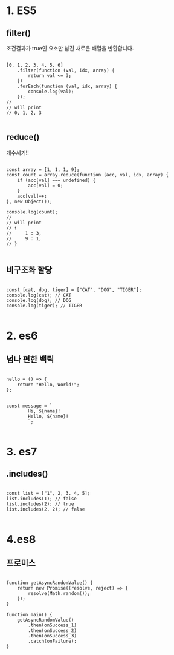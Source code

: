 

# 1. ES5

## filter()

조건결과가 true인 요소만 남긴 새로운 배열을 반환합니다.

<pre>
<code>
[0, 1, 2, 3, 4, 5, 6]
    .filter(function (val, idx, array) {
        return val <= 3;
    })
    .forEach(function (val, idx, array) {
        console.log(val);
    });
//
// will print
// 0, 1, 2, 3
</code>
</pre>

## reduce()
개수세기!!
<pre>
<code>
const array = [1, 1, 1, 9];
const count = array.reduce(function (acc, val, idx, array) {
    if (acc[val] === undefined) {
        acc[val] = 0;
    }
    acc[val]++;
}, new Object());

console.log(count);
//
// will print
// {
//     1 : 3,
//     9 : 1,
// }
</code>
</pre>


## 비구조화 할당
<pre>
<code>
const [cat, dog, tiger] = ["CAT", "DOG", "TIGER"];
console.log(cat); // CAT
console.log(dog); // DOG
console.log(tiger); // TIGER
</code>
</pre>


# 2. es6
## 넘나 편한 백틱
<pre>
<code>
hello = () => {
    return "Hello, World!";
};


const message = `
        Hi, ${name}!
        Hello, ${name}!
        `;
</code>
</pre>

# 3. es7
## .includes()
<pre>
<code>
const list = ["1", 2, 3, 4, 5];
list.includes(1); // false
list.includes(2); // true
list.includes(2, 2); // false
</code>
</pre>

# 4.es8
## 프로미스
<pre>
<code>
function getAsyncRandomValue() {
    return new Promise((resolve, reject) => {
        resolve(Math.random());
    });
}

function main() {
    getAsyncRandomValue()
        .then(onSuccess_1)
        .then(onSuccess_2)
        .then(onSuccess_3)
        .catch(onFailure);
}
</code>
</pre>